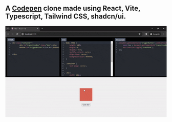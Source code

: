 ## A [Codepen](https://codepen.io/) clone made using React, Vite, Typescript, Tailwind CSS, shadcn/ui.



![alt text](preview.gif)